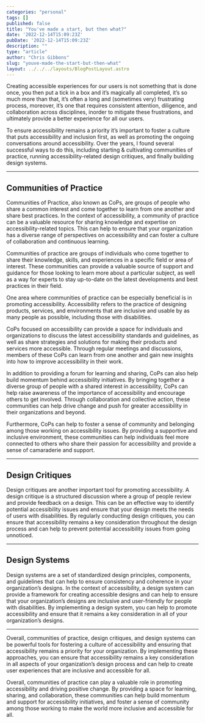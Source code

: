 ```yaml
---
categories: "personal"
tags: []
published: false
title: "You've made a start, but then what?"
date: '2022-12-14T15:09:23Z'
pubDate: '2022-12-14T15:09:23Z'
description: ""
type: "article"
author: "Chris Gibbons"
slug: "youve-made-the-start-but-then-what"
layout: ../../../layouts/BlogPostLayout.astro
---
```

Creating accessible experiences for our users is not something that is done once, you then put a tick in a box and it’s magically all completed, it’s so much more than that, it’s often a long and (sometimes very) frustrating process, moreover, it’s one that requires consistent attention, diligence, and collaboration across disciplines, inorder to mitigate these frustrations, and ultimately provide a better experience for all our users.

To ensure accessibility remains a priority it’s important to foster a culture that puts accessibility and inclusion first, as well as promoting the ongoing conversations around accessibility. Over the years, I found several successful ways to do this, including starting & cultivating communities of practice, running accessibility-related design critiques, and finally building design systems.

----
## Communities of Practice

Communities of Practice, also known as CoPs, are groups of people who share a common interest and come together to learn from one another and share best practices. In the context of accessibility, a community of practice can be a valuable resource for sharing knowledge and expertise on accessibility-related topics. This can help to ensure that your organization has a diverse range of perspectives on accessibility and can foster a culture of collaboration and continuous learning.

Communities of practice are groups of individuals who come together to share their knowledge, skills, and experiences in a specific field or area of interest. These communities can provide a valuable source of support and guidance for those looking to learn more about a particular subject, as well as a way for experts to stay up-to-date on the latest developments and best practices in their field.

One area where communities of practice can be especially beneficial is in promoting accessibility. Accessibility refers to the practice of designing products, services, and environments that are inclusive and usable by as many people as possible, including those with disabilities.

CoPs focused on accessibility can provide a space for individuals and organizations to discuss the latest accessibility standards and guidelines, as well as share strategies and solutions for making their products and services more accessible. Through regular meetings and discussions, members of these CoPs can learn from one another and gain new insights into how to improve accessibility in their work.

In addition to providing a forum for learning and sharing, CoPs can also help build momentum behind accessibility initiatives. By bringing together a diverse group of people with a shared interest in accessibility, CoPs can help raise awareness of the importance of accessibility and encourage others to get involved. Through collaboration and collective action, these communities can help drive change and push for greater accessibility in their organizations and beyond.

Furthermore, CoPs can help to foster a sense of community and belonging among those working on accessibility issues. By providing a supportive and inclusive environment, these communities can help individuals feel more connected to others who share their passion for accessibility and provide a sense of camaraderie and support.

----
## Design Critiques
Design critiques are another important tool for promoting accessibility. A design critique is a structured discussion where a group of people review and provide feedback on a design. This can be an effective way to identify potential accessibility issues and ensure that your design meets the needs of users with disabilities. By regularly conducting design critiques, you can ensure that accessibility remains a key consideration throughout the design process and can help to prevent potential accessibility issues from going unnoticed.

----

## Design Systems
Design systems are a set of standardized design principles, components, and guidelines that can help to ensure consistency and coherence in your organization’s designs. In the context of accessibility, a design system can provide a framework for creating accessible designs and can help to ensure that your organization’s designs are inclusive and user-friendly for people with disabilities. By implementing a design system, you can help to promote accessibility and ensure that it remains a key consideration in all of your organization’s designs.

----

Overall, communities of practice, design critiques, and design systems can be powerful tools for fostering a culture of accessibility and ensuring that accessibility remains a priority for your organization. By implementing these approaches, you can ensure that accessibility remains a key consideration in all aspects of your organization’s design process and can help to create user experiences that are inclusive and accessible for all.

Overall, communities of practice can play a valuable role in promoting accessibility and driving positive change. By providing a space for learning, sharing, and collaboration, these communities can help build momentum and support for accessibility initiatives, and foster a sense of community among those working to make the world more inclusive and accessible for all.
